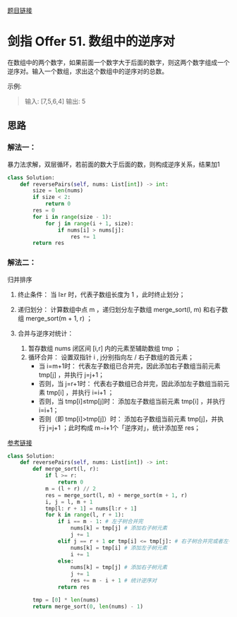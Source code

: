 [题目链接](https://leetcode-cn.com/problems/shu-zu-zhong-de-ni-xu-dui-lcof/)
# 剑指 Offer 51. 数组中的逆序对
在数组中的两个数字，如果前面一个数字大于后面的数字，则这两个数字组成一个逆序对。输入一个数组，求出这个数组中的逆序对的总数。

示例:
>输入: [7,5,6,4]
输出: 5


## 思路

### 解法一：
暴力法求解，双层循环，若前面的数大于后面的数，则构成逆序关系，结果加1
```python
class Solution:
    def reversePairs(self, nums: List[int]) -> int:
        size = len(nums)
        if size < 2:
            return 0
        res = 0
        for i in range(size - 1):
            for j in range(i + 1, size):
                if nums[i] > nums[j]:
                    res += 1
        return res
```

### 解法二：
归并排序
1. 终止条件： 当 l≥r 时，代表子数组长度为 1 ，此时终止划分；
2. 递归划分： 计算数组中点 m ，递归划分左子数组 merge_sort(l, m) 和右子数组 merge_sort(m + 1, r) ；
3. 合并与逆序对统计：
    
    1. 暂存数组 nums 闭区间 [i,r] 内的元素至辅助数组 tmp ；
    2. 循环合并： 设置双指针 i , j分别指向左 / 右子数组的首元素；
        * 当 i=m+1时： 代表左子数组已合并完，因此添加右子数组当前元素 tmp[j] ，并执行 j=j+1；
        * 否则，当 j=r+1时： 代表右子数组已合并完，因此添加左子数组当前元素 tmp[i] ，并执行 i=i+1 ；
        * 否则，当 tmp[i]≤tmp[j]时： 添加左子数组当前元素 tmp[i] ，并执行 i=i+1；
        * 否则（即 tmp[i]>tmp[j]）时： 添加右子数组当前元素 tmp[j]，并执行 j=j+1 ；此时构成 m−i+1个「逆序对」，统计添加至 res；

[参考链接](https://leetcode-cn.com/problems/shu-zu-zhong-de-ni-xu-dui-lcof/solution/jian-zhi-offer-51-shu-zu-zhong-de-ni-xu-pvn2h/)


```python
class Solution:
    def reversePairs(self, nums: List[int]) -> int:
        def merge_sort(l, r):
            if l >= r:
                return 0
            m = (l + r) // 2
            res = merge_sort(l, m) + merge_sort(m + 1, r)
            i, j = l, m + 1
            tmp[l: r + 1] = nums[l:r + 1]
            for k in range(l, r + 1):
                if i == m - 1: # 左子树合并完
                    nums[k] = tmp[j] # 添加右子树元素
                    j += 1
                elif j == r + 1 or tmp[i] <= tmp[j]: # 右子树合并完或者左子树元素小于等于右子树元素
                    nums[k] = tmp[i] # 添加左子树元素
                    i += 1
                else:
                    nums[k] = tmp[j] # 添加右子树元素
                    j += 1
                    res += m - i + 1 # 统计逆序对
                return res

        tmp = [0] * len(nums)
        return merge_sort(0, len(nums) - 1)
```
